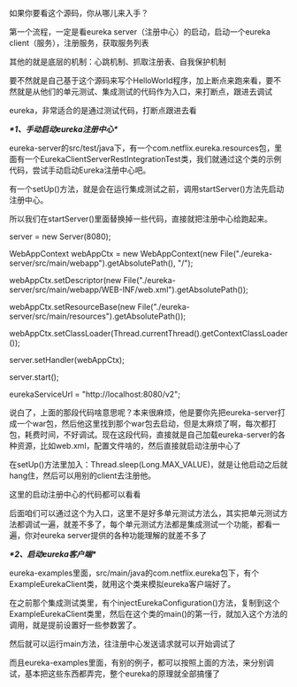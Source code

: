 如果你要看这个源码，你从哪儿来入手？

 

第一个流程，一定是看eureka server（注册中心）的启动，启动一个eureka client（服务），注册服务，获取服务列表

 

其他的就是底层的机制：心跳机制、抓取注册表、自我保护机制

 

要不然就是自己基于这个源码来写个HelloWorld程序，加上断点来跑来看，要不然就是从他们的单元测试、集成测试的代码作为入口，来打断点，跟进去调试

 

eureka，非常适合的是通过测试代码，打断点跟进去看

 

***\*1、手动启动eureka注册中心\****

 

eureka-server的src/test/java下，有一个com.netflix.eureka.resources包，里面有一个EurekaClientServerRestIntegrationTest类，我们就通过这个类的示例代码，尝试手动启动Eureka注册中心吧。

 

有一个setUp()方法，就是会在运行集成测试之前，调用startServer()方法先启动注册中心。

 

所以我们在startServer()里面替换掉一些代码，直接就把注册中心给跑起来。

 

server = new Server(8080);

 

WebAppContext webAppCtx = new WebAppContext(new File("./eureka-server/src/main/webapp").getAbsolutePath(), "/");

webAppCtx.setDescriptor(new File("./eureka-server/src/main/webapp/WEB-INF/web.xml").getAbsolutePath());

webAppCtx.setResourceBase(new File("./eureka-server/src/main/resources").getAbsolutePath());

webAppCtx.setClassLoader(Thread.currentThread().getContextClassLoader());

server.setHandler(webAppCtx);

server.start();

 

eurekaServiceUrl = "http://localhost:8080/v2";

 

说白了，上面的那段代码啥意思呢？本来很麻烦，他是要你先把eureka-server打成一个war包，然后他这里找到那个war包去启动，但是太麻烦了啊，每次都打包，耗费时间，不好调试。现在这段代码，直接就是自己加载eureka-server的各种资源，比如web.xml，配置文件啥的，然后直接就启动注册中心了

 

在setUp()方法里加入：Thread.sleep(Long.MAX_VALUE)，就是让他启动之后就hang住，然后可以用别的client去注册他。

 

这里的启动注册中心的代码都可以看看

 

后面咱们可以通过这个为入口，这里不是好多单元测试方法么，其实把单元测试方法都调试一遍，就差不多了，每个单元测试方法都是集成测试一个功能，都看一遍，你对eureka server提供的各种功能理解的就差不多了

 

***\*2、启动eureka客户端\****

 

eureka-examples里面，src/main/java的com.netflix.eureka包下，有个ExampleEurekaClient类，就用这个类来模拟eureka客户端好了。

 

在之前那个集成测试类里，有个injectEurekaConfiguration()方法，复制到这个ExampleEurekaClient类里，然后在这个类的main()的第一行，就加入这个方法的调用，就是提前设置好一些参数罢了。

 

然后就可以运行main方法，往注册中心发送请求就可以开始调试了

 

而且eureka-examples里面，有别的例子，都可以按照上面的方法，来分别调试，基本把这些东西都弄完，整个eureka的原理就全部搞懂了

 

 
